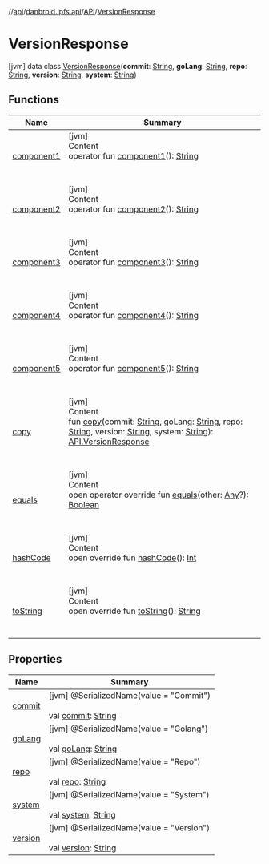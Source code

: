 //[api](../../../index.md)/[danbroid.ipfs.api](../../index.md)/[API](../index.md)/[VersionResponse](index.md)



# VersionResponse  
 [jvm] data class [VersionResponse](index.md)(**commit**: [String](https://kotlinlang.org/api/latest/jvm/stdlib/kotlin/-string/index.html), **goLang**: [String](https://kotlinlang.org/api/latest/jvm/stdlib/kotlin/-string/index.html), **repo**: [String](https://kotlinlang.org/api/latest/jvm/stdlib/kotlin/-string/index.html), **version**: [String](https://kotlinlang.org/api/latest/jvm/stdlib/kotlin/-string/index.html), **system**: [String](https://kotlinlang.org/api/latest/jvm/stdlib/kotlin/-string/index.html))   


## Functions  
  
|  Name|  Summary| 
|---|---|
| [component1](component1.md)| [jvm]  <br>Content  <br>operator fun [component1](component1.md)(): [String](https://kotlinlang.org/api/latest/jvm/stdlib/kotlin/-string/index.html)  <br><br><br>
| [component2](component2.md)| [jvm]  <br>Content  <br>operator fun [component2](component2.md)(): [String](https://kotlinlang.org/api/latest/jvm/stdlib/kotlin/-string/index.html)  <br><br><br>
| [component3](component3.md)| [jvm]  <br>Content  <br>operator fun [component3](component3.md)(): [String](https://kotlinlang.org/api/latest/jvm/stdlib/kotlin/-string/index.html)  <br><br><br>
| [component4](component4.md)| [jvm]  <br>Content  <br>operator fun [component4](component4.md)(): [String](https://kotlinlang.org/api/latest/jvm/stdlib/kotlin/-string/index.html)  <br><br><br>
| [component5](component5.md)| [jvm]  <br>Content  <br>operator fun [component5](component5.md)(): [String](https://kotlinlang.org/api/latest/jvm/stdlib/kotlin/-string/index.html)  <br><br><br>
| [copy](copy.md)| [jvm]  <br>Content  <br>fun [copy](copy.md)(commit: [String](https://kotlinlang.org/api/latest/jvm/stdlib/kotlin/-string/index.html), goLang: [String](https://kotlinlang.org/api/latest/jvm/stdlib/kotlin/-string/index.html), repo: [String](https://kotlinlang.org/api/latest/jvm/stdlib/kotlin/-string/index.html), version: [String](https://kotlinlang.org/api/latest/jvm/stdlib/kotlin/-string/index.html), system: [String](https://kotlinlang.org/api/latest/jvm/stdlib/kotlin/-string/index.html)): [API.VersionResponse](index.md)  <br><br><br>
| [equals](../../-ok-http-call-executor/-companion/index.md#kotlin/Any/equals/#kotlin.Any?/PointingToDeclaration/)| [jvm]  <br>Content  <br>open operator override fun [equals](../../-ok-http-call-executor/-companion/index.md#kotlin/Any/equals/#kotlin.Any?/PointingToDeclaration/)(other: [Any](https://kotlinlang.org/api/latest/jvm/stdlib/kotlin/-any/index.html)?): [Boolean](https://kotlinlang.org/api/latest/jvm/stdlib/kotlin/-boolean/index.html)  <br><br><br>
| [hashCode](../../-ok-http-call-executor/-companion/index.md#kotlin/Any/hashCode/#/PointingToDeclaration/)| [jvm]  <br>Content  <br>open override fun [hashCode](../../-ok-http-call-executor/-companion/index.md#kotlin/Any/hashCode/#/PointingToDeclaration/)(): [Int](https://kotlinlang.org/api/latest/jvm/stdlib/kotlin/-int/index.html)  <br><br><br>
| [toString](../../-ok-http-call-executor/-companion/index.md#kotlin/Any/toString/#/PointingToDeclaration/)| [jvm]  <br>Content  <br>open override fun [toString](../../-ok-http-call-executor/-companion/index.md#kotlin/Any/toString/#/PointingToDeclaration/)(): [String](https://kotlinlang.org/api/latest/jvm/stdlib/kotlin/-string/index.html)  <br><br><br>


## Properties  
  
|  Name|  Summary| 
|---|---|
| [commit](index.md#danbroid.ipfs.api/API.VersionResponse/commit/#/PointingToDeclaration/)|  [jvm] @SerializedName(value = "Commit")  <br>  <br>val [commit](index.md#danbroid.ipfs.api/API.VersionResponse/commit/#/PointingToDeclaration/): [String](https://kotlinlang.org/api/latest/jvm/stdlib/kotlin/-string/index.html)   <br>
| [goLang](index.md#danbroid.ipfs.api/API.VersionResponse/goLang/#/PointingToDeclaration/)|  [jvm] @SerializedName(value = "Golang")  <br>  <br>val [goLang](index.md#danbroid.ipfs.api/API.VersionResponse/goLang/#/PointingToDeclaration/): [String](https://kotlinlang.org/api/latest/jvm/stdlib/kotlin/-string/index.html)   <br>
| [repo](index.md#danbroid.ipfs.api/API.VersionResponse/repo/#/PointingToDeclaration/)|  [jvm] @SerializedName(value = "Repo")  <br>  <br>val [repo](index.md#danbroid.ipfs.api/API.VersionResponse/repo/#/PointingToDeclaration/): [String](https://kotlinlang.org/api/latest/jvm/stdlib/kotlin/-string/index.html)   <br>
| [system](index.md#danbroid.ipfs.api/API.VersionResponse/system/#/PointingToDeclaration/)|  [jvm] @SerializedName(value = "System")  <br>  <br>val [system](index.md#danbroid.ipfs.api/API.VersionResponse/system/#/PointingToDeclaration/): [String](https://kotlinlang.org/api/latest/jvm/stdlib/kotlin/-string/index.html)   <br>
| [version](index.md#danbroid.ipfs.api/API.VersionResponse/version/#/PointingToDeclaration/)|  [jvm] @SerializedName(value = "Version")  <br>  <br>val [version](index.md#danbroid.ipfs.api/API.VersionResponse/version/#/PointingToDeclaration/): [String](https://kotlinlang.org/api/latest/jvm/stdlib/kotlin/-string/index.html)   <br>

